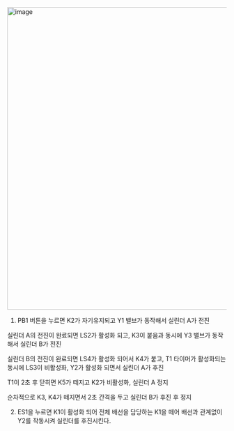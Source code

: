<img width="1257" height="694" alt="image" src="https://github.com/user-attachments/assets/447d2dda-e195-48af-8f28-24928c5ce980" />

1. PB1 버튼을 누르면 K2가 자기유지되고 Y1 밸브가 동작해서 실린더 A가 전진

   
  실린더 A의 전진이 완료되면 LS2가 활성화 되고, K3이 붙음과 동시에 Y3 밸브가 동작해서 실린더 B가 전진


  실린더 B의 전진이 완료되면 LS4가 활성화 되어서 K4가 붙고, T1 타이머가 활성화되는 동시에 LS3이 비활성화, Y2가 활성화 되면서 실린더 A가 후진

  
  T1이 2초 후 닫히면 K5가 떼지고 K2가 비활성화, 실린더 A 정지

  
  순차적으로 K3, K4가 떼지면서 2초 간격을 두고 실린더 B가 후진 후 정지

        
  2. ES1을 누르면 K1이 활성화 되어 전체 배선을 담당하는 K1을 떼어 배선과 관계없이 Y2를 작동시켜 실린더를 후진시킨다.

